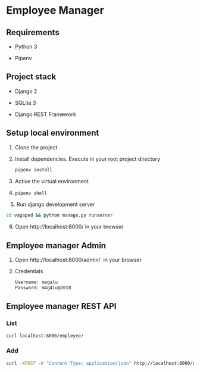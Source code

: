 # Employee Manager



## Requirements

- Python 3

- Pipenv



## Project stack

- Django 2

- SQLite 3

- Django REST Framework



## Setup local environment



1. Clone the project

2. Install dependencies. Execute in your root project directory

   ```sh
   pipenv install
   ```

3. Active the virtual environment

4. ```sh
   pipenv shell
   ```

   5. Run django development server 

```sh
cd vagaped && python manage.py runserver
```

  6. Open http://localhost:8000/ in your browser



## Employee manager Admin

1. Open http://localhost:8000/admin/  in your browser

2. Credentials

   ```sh
   Username: magalu
   Password: m4g4lu@2018
   ```



## Employee manager REST API



### List

```sh
curl localhost:8000/employee/
```

### Add

```sh
curl -XPOST -H "Content-Type: application/json" http://localhost:8000/employee/ -d'{"name": "Fulano","email": "fulano@email.com","department": {"title": "CS"}}'
```










